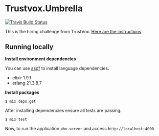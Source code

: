 # Trustvox.Umbrella

[![Travis Build Status](https://api.travis-ci.com/tallysmartins/trustvox-challenge.svg?token=YYPB6r3MNBGxpDFgnYJL&branch=master)](https://travis-ci.org/tallysmartins/trustvox-challenge)

This is the hiring challenge from TrustVox. [Here are the instructions](instructions.md)

## Running locally

**Install environment dependencies**

You can use [asdf](https://github.com/asdf-vm/asdf) to install language dependencies.

- elixir         1.9.1
- erlang         21.3.8.7


**Install packages**

`$ mix deps.get`

After installing dependencies ensure all tests are passing.

`$ mix test`

Now, to run the application `phx.server` and access `http://localhost:4000`
